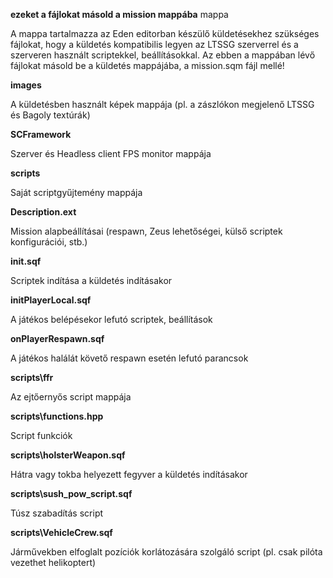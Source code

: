 **ezeket a fájlokat másold a mission mappába** mappa

A mappa tartalmazza az Eden editorban készülő küldetésekhez szükséges fájlokat, hogy a küldetés kompatibilis legyen az LTSSG szerverrel és a szerveren használt scriptekkel, beállításokkal. Az ebben a mappában lévő fájlokat másold be a küldetés mappájába, a mission.sqm fájl mellé!

**images**

A küldetésben használt képek mappája (pl. a zászlókon megjelenő LTSSG és Bagoly textúrák)

**SCFramework**

Szerver és Headless client FPS monitor mappája

**scripts**

Saját scriptgyűjtemény mappája

**Description.ext**

Mission alapbeállításai (respawn, Zeus lehetőségei, külső scriptek konfigurációi, stb.)

**init.sqf**

Scriptek indítása a küldetés indításakor

**initPlayerLocal.sqf**

A játékos belépésekor lefutó scriptek, beállítások

**onPlayerRespawn.sqf**

A játékos halálát követő respawn esetén lefutó parancsok

**scripts\ffr**

Az ejtőernyős script mappája

**scripts\functions.hpp**

Script funkciók

**scripts\holsterWeapon.sqf**

Hátra vagy tokba helyezett fegyver a küldetés indításakor

**scripts\sush_pow_script.sqf**

Túsz szabadítás script

**scripts\VehicleCrew.sqf**

Járművekben elfoglalt pozíciók korlátozására szolgáló script (pl. csak pilóta vezethet helikoptert)
